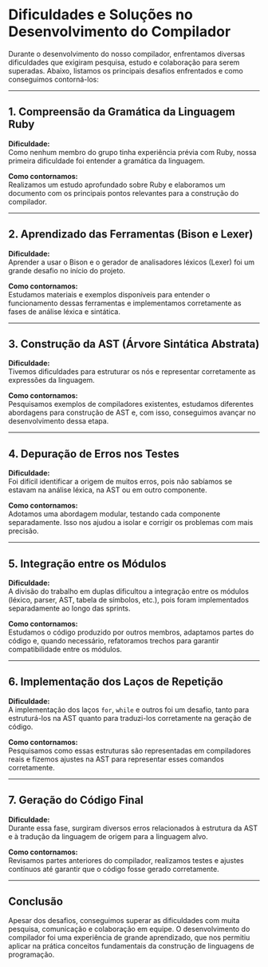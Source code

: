 # Dificuldades e Soluções no Desenvolvimento do Compilador

Durante o desenvolvimento do nosso compilador, enfrentamos diversas dificuldades que exigiram pesquisa, estudo e colaboração para serem superadas. Abaixo, listamos os principais desafios enfrentados e como conseguimos contorná-los:

---

## 1. Compreensão da Gramática da Linguagem Ruby

**Dificuldade:**  
Como nenhum membro do grupo tinha experiência prévia com Ruby, nossa primeira dificuldade foi entender a gramática da linguagem.

**Como contornamos:**  
Realizamos um estudo aprofundado sobre Ruby e elaboramos um documento com os principais pontos relevantes para a construção do compilador.

---

## 2. Aprendizado das Ferramentas (Bison e Lexer)

**Dificuldade:**  
Aprender a usar o Bison e o gerador de analisadores léxicos (Lexer) foi um grande desafio no início do projeto.

**Como contornamos:**  
Estudamos materiais e exemplos disponíveis para entender o funcionamento dessas ferramentas e implementamos corretamente as fases de análise léxica e sintática.

---

## 3. Construção da AST (Árvore Sintática Abstrata)

**Dificuldade:**  
Tivemos dificuldades para estruturar os nós e representar corretamente as expressões da linguagem.

**Como contornamos:**  
Pesquisamos exemplos de compiladores existentes, estudamos diferentes abordagens para construção de AST e, com isso, conseguimos avançar no desenvolvimento dessa etapa.

---

## 4. Depuração de Erros nos Testes

**Dificuldade:**  
Foi difícil identificar a origem de muitos erros, pois não sabíamos se estavam na análise léxica, na AST ou em outro componente.

**Como contornamos:**  
Adotamos uma abordagem modular, testando cada componente separadamente. Isso nos ajudou a isolar e corrigir os problemas com mais precisão.

---

## 5. Integração entre os Módulos

**Dificuldade:**  
A divisão do trabalho em duplas dificultou a integração entre os módulos (léxico, parser, AST, tabela de símbolos, etc.), pois foram implementados separadamente ao longo das sprints.

**Como contornamos:**  
Estudamos o código produzido por outros membros, adaptamos partes do código e, quando necessário, refatoramos trechos para garantir compatibilidade entre os módulos.

---

## 6. Implementação dos Laços de Repetição

**Dificuldade:**  
A implementação dos laços `for`, `while` e outros foi um desafio, tanto para estruturá-los na AST quanto para traduzi-los corretamente na geração de código.

**Como contornamos:**  
Pesquisamos como essas estruturas são representadas em compiladores reais e fizemos ajustes na AST para representar esses comandos corretamente.

---

## 7. Geração do Código Final

**Dificuldade:**  
Durante essa fase, surgiram diversos erros relacionados à estrutura da AST e à tradução da linguagem de origem para a linguagem alvo.

**Como contornamos:**  
Revisamos partes anteriores do compilador, realizamos testes e ajustes contínuos até garantir que o código fosse gerado corretamente.

---

## Conclusão

Apesar dos desafios, conseguimos superar as dificuldades com muita pesquisa, comunicação e colaboração em equipe. O desenvolvimento do compilador foi uma experiência de grande aprendizado, que nos permitiu aplicar na prática conceitos fundamentais da construção de linguagens de programação.
